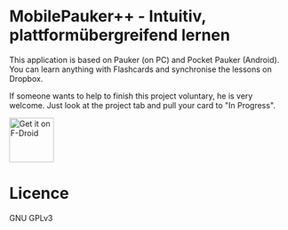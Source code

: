 # MobilePauker++ - Intuitiv, plattformübergreifend lernen

This application is based on Pauker (on PC) and Pocket Pauker (Android). You can learn anything with Flashcards and synchronise the lessons on Dropbox.

If someone wants to help to finish this project voluntary, he is very welcome. Just look at the project tab and pull your card to "In Progress". 

[<img src="https://f-droid.org/badge/get-it-on.png"
     alt="Get it on F-Droid"
     height="80">](https://f-droid.org/packages/com.daniel.mobilepauker2/)

# Licence 
GNU GPLv3
